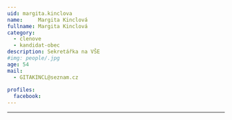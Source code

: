 ```yaml
---
uid: margita.kinclova
name:     Margita Kinclová
fullname: Margita Kinclová
category:
  - clenove
  - kandidat-obec
description: Sekretářka na VŠE
#img: people/.jpg
age: 54
mail:
  - GITAKINCL@seznam.cz
 
profiles:
  facebook: 
---
```




---